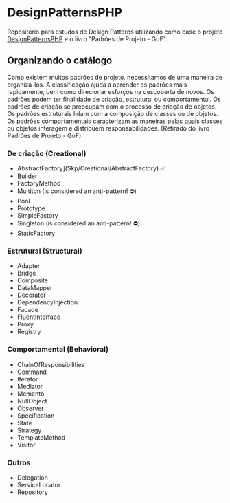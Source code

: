 # DesignPatternsPHP

Repositório para estudos de Design Patterns utilizando como base o projeto [DesignPatternsPHP](https://github.com/domnikl/DesignPatternsPHP) e o livro "Padrões de Projeto - GoF".

## Organizando o catálogo

Como existem muitos padrões de projeto, necessitamos de uma maneira de organizá-los. A classificação ajuda a aprender os padrões mais rapidamente, bem como direcionar esforços na descoberta de novos.
Os padrões podem ter finalidade de criação, estrutural ou comportamental. Os padrões de criação se preocupam com o processo de criação de objetos. Os padrões estruturais lidam com a composição de classes ou de objetos. Os padrões comportamentais caracterizam as maneiras pelas quais classes ou objetos interagem e distribuem responsabilidades. (Retirado do livro Padrões de Projeto - GoF)

### De criação (Creational)

* AbstractFactory](Skp/Creational/AbstractFactory) :white_check_mark:
* Builder
* FactoryMethod
* Multiton (is considered an anti-pattern! :no_entry:)
* Pool
* Prototype
* SimpleFactory
* Singleton (is considered an anti-pattern! :no_entry:)
* StaticFactory

### Estrutural (Structural)

* Adapter
* Bridge
* Composite
* DataMapper
* Decorator
* DependencyInjection
* Facade
* FluentInterface
* Proxy
* Registry

### Comportamental (Behavioral)

* ChainOfResponsibilities
* Command
* Iterator
* Mediator
* Memento
* NullObject
* Observer
* Specification
* State
* Strategy
* TemplateMethod
* Visitor

### Outros
* Delegation
* ServiceLocator
* Repository